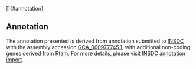 []{#annotation}

Annotation
----------

The annotation presented is derived from annotation submitted to
[INSDC](http://www.insdc.org) with the assembly accession
[GCA\_000977745.1](http://www.ebi.ac.uk/ena/data/view/GCA_000977745.1),
with additional non-coding genes derived from
[Rfam](http://rfam.xfam.org/). For more details, please visit [INSDC
annotation
import](http://ensemblgenomes.org/info/data/insdc_annotation).
